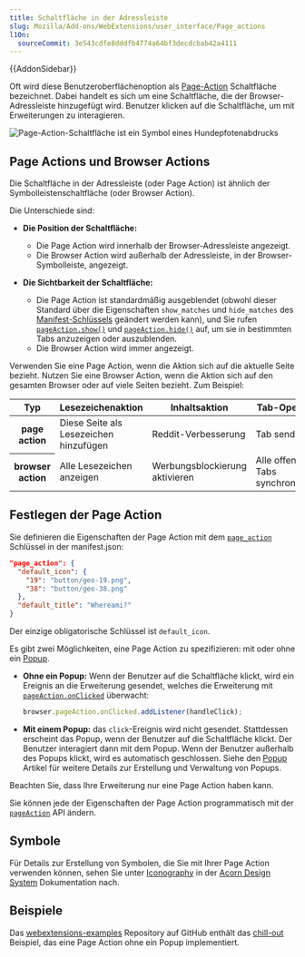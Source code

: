 ```yaml
---
title: Schaltfläche in der Adressleiste
slug: Mozilla/Add-ons/WebExtensions/user_interface/Page_actions
l10n:
  sourceCommit: 3e543cdfe8dddfb4774a64bf3decdcbab42a4111
---
```


{{AddonSidebar}}

Oft wird diese Benutzeroberflächenoption als [Page-Action](/de/docs/Mozilla/Add-ons/WebExtensions/API/pageAction) Schaltfläche bezeichnet. Dabei handelt es sich um eine Schaltfläche, die der Browser-Adressleiste hinzugefügt wird. Benutzer klicken auf die Schaltfläche, um mit Erweiterungen zu interagieren.

![Page-Action-Schaltfläche ist ein Symbol eines Hundepfotenabdrucks](address_bar_button.png)

## Page Actions und Browser Actions

Die Schaltfläche in der Adressleiste (oder Page Action) ist ähnlich der Symbolleistenschaltfläche (oder Browser Action).

Die Unterschiede sind:

- **Die Position der Schaltfläche:**

  - Die Page Action wird innerhalb der Browser-Adressleiste angezeigt.
  - Die Browser Action wird außerhalb der Adressleiste, in der Browser-Symbolleiste, angezeigt.

- **Die Sichtbarkeit der Schaltfläche:**
  - Die Page Action ist standardmäßig ausgeblendet (obwohl dieser Standard über die Eigenschaften `show_matches` und `hide_matches` des [Manifest-Schlüssels](/de/docs/Mozilla/Add-ons/WebExtensions/manifest.json/page_action) geändert werden kann), und Sie rufen [`pageAction.show()`](/de/docs/Mozilla/Add-ons/WebExtensions/API/pageAction/show) und [`pageAction.hide()`](/de/docs/Mozilla/Add-ons/WebExtensions/API/pageAction/hide) auf, um sie in bestimmten Tabs anzuzeigen oder auszublenden.
  - Die Browser Action wird immer angezeigt.

Verwenden Sie eine Page Action, wenn die Aktion sich auf die aktuelle Seite bezieht. Nutzen Sie eine Browser Action, wenn die Aktion sich auf den gesamten Browser oder auf viele Seiten bezieht. Zum Beispiel:

<table class="fullwidth-table standard-table">
  <thead>
    <tr>
      <th scope="row">Typ</th>
      <th scope="col">Lesezeichenaktion</th>
      <th scope="col">Inhaltsaktion</th>
      <th scope="col">Tab-Operation</th>
    </tr>
  </thead>
  <tbody>
    <tr>
      <th scope="row">page action</th>
      <td>Diese Seite als Lesezeichen hinzufügen</td>
      <td>Reddit-Verbesserung</td>
      <td>Tab senden</td>
    </tr>
    <tr>
      <th scope="row">browser action</th>
      <td>Alle Lesezeichen anzeigen</td>
      <td>Werbungsblockierung aktivieren</td>
      <td>Alle offenen Tabs synchronisieren</td>
    </tr>
  </tbody>
</table>

## Festlegen der Page Action

Sie definieren die Eigenschaften der Page Action mit dem [`page_action`](/de/docs/Mozilla/Add-ons/WebExtensions/manifest.json/page_action) Schlüssel in der manifest.json:

```json
"page_action": {
  "default_icon": {
    "19": "button/geo-19.png",
    "38": "button/geo-38.png"
  },
  "default_title": "Whereami?"
}
```

Der einzige obligatorische Schlüssel ist `default_icon`.

Es gibt zwei Möglichkeiten, eine Page Action zu spezifizieren: mit oder ohne ein [Popup](/de/docs/Mozilla/Add-ons/WebExtensions/user_interface/Popups).

- **Ohne ein Popup:** Wenn der Benutzer auf die Schaltfläche klickt, wird ein Ereignis an die Erweiterung gesendet, welches die Erweiterung mit [`pageAction.onClicked`](/de/docs/Mozilla/Add-ons/WebExtensions/API/pageAction/onClicked) überwacht:

  ```js
  browser.pageAction.onClicked.addListener(handleClick);
  ```

- **Mit einem Popup:** das `click`-Ereignis wird nicht gesendet. Stattdessen erscheint das Popup, wenn der Benutzer auf die Schaltfläche klickt. Der Benutzer interagiert dann mit dem Popup. Wenn der Benutzer außerhalb des Popups klickt, wird es automatisch geschlossen. Siehe den [Popup](/de/docs/Mozilla/Add-ons/WebExtensions/user_interface/Popups) Artikel für weitere Details zur Erstellung und Verwaltung von Popups.

Beachten Sie, dass Ihre Erweiterung nur eine Page Action haben kann.

Sie können jede der Eigenschaften der Page Action programmatisch mit der [`pageAction`](/de/docs/Mozilla/Add-ons/WebExtensions/API/pageAction) API ändern.

## Symbole

Für Details zur Erstellung von Symbolen, die Sie mit Ihrer Page Action verwenden können, sehen Sie unter [Iconography](https://acorn.firefox.com/latest/styles/iconography/overview-QEDMXQqj) in der [Acorn Design System](https://acorn.firefox.com/latest) Dokumentation nach.

## Beispiele

Das [webextensions-examples](https://github.com/mdn/webextensions-examples) Repository auf GitHub enthält das [chill-out](https://github.com/mdn/webextensions-examples/tree/main/chill-out) Beispiel, das eine Page Action ohne ein Popup implementiert.
